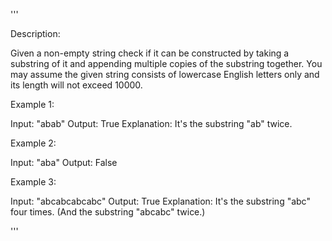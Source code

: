 '''

Description:

Given a non-empty string check if it can be constructed by taking a substring of it and appending multiple copies of the substring together. You may assume the given string consists of lowercase English letters only and its length will not exceed 10000.

 

Example 1:

Input: "abab"
Output: True
Explanation: It's the substring "ab" twice.



Example 2:

Input: "aba"
Output: False



Example 3:

Input: "abcabcabcabc"
Output: True
Explanation: It's the substring "abc" four times. (And the substring "abcabc" twice.)

'''